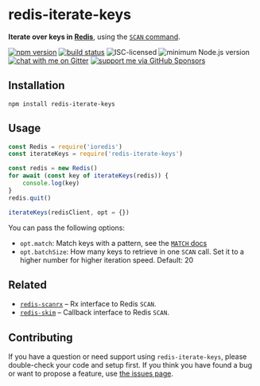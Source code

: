 # redis-iterate-keys

**Iterate over keys in [Redis](https://redis.io/)**, using the [`SCAN` command](https://redis.io/commands/scan).

[![npm version](https://img.shields.io/npm/v/redis-iterate-keys.svg)](https://www.npmjs.com/package/redis-iterate-keys)
[![build status](https://api.travis-ci.org/derhuerst/redis-iterate-keys.svg?branch=master)](https://travis-ci.org/derhuerst/redis-iterate-keys)
![ISC-licensed](https://img.shields.io/github/license/derhuerst/redis-iterate-keys.svg)
![minimum Node.js version](https://img.shields.io/node/v/redis-iterate-keys.svg)
[![chat with me on Gitter](https://img.shields.io/badge/chat%20with%20me-on%20gitter-512e92.svg)](https://gitter.im/derhuerst)
[![support me via GitHub Sponsors](https://img.shields.io/badge/support%20me-donate-fa7664.svg)](https://github.com/sponsors/derhuerst)


## Installation

```shell
npm install redis-iterate-keys
```


## Usage

```js
const Redis = require('ioredis')
const iterateKeys = require('redis-iterate-keys')

const redis = new Redis()
for await (const key of iterateKeys(redis)) {
	console.log(key)
}
redis.quit()
```

```js
iterateKeys(redisClient, opt = {})
```

You can pass the following options:

- `opt.match`: Match keys with a pattern, see the [`MATCH` docs](https://redis.io/commands/scan#the-match-option)
- `opt.batchSize`: How many keys to retrieve in one `SCAN` call. Set it to a higher number for higher iteration speed. Default: 20


## Related

- [`redis-scanrx`](https://github.com/sukobuto/redis-scanrx) – Rx interface to Redis `SCAN`.
- [`redis-skim`](https://github.com/mattbudish/redis-skim) – Callback interface to Redis `SCAN`.


## Contributing

If you have a question or need support using `redis-iterate-keys`, please double-check your code and setup first. If you think you have found a bug or want to propose a feature, use [the issues page](https://github.com/derhuerst/redis-iterate-keys/issues).
